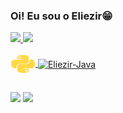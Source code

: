 ### Oi! Eu sou o Eliezir😁

<div>
  <a href="https://github.com/Eliezir">
  <img height="150em" src="https://github-readme-stats.vercel.app/api?username=Eliezir&show_icons=true&theme=dracula&include_all_commits=true&count_private=true"/>
  <img height="150em" src="https://github-readme-stats.vercel.app/api/top-langs/?username=Eliezir&layout=compact&langs_count=7&theme=dracula"/>
</div>
  
<div style="display: inline_block"><br>
  <img align="center" alt="Eliezir-Py" height="30" width="40" src="https://raw.githubusercontent.com/devicons/devicon/master/icons/python/python-plain.svg">
  <img align="center" alt="Eliezir-Java" height="30" width="40" src="https://cdn.jsdelivr.net/gh/devicons/devicon/icons/java/java-original.svg">
</div>

  ##
  
</div>
<a href = "mailto:eliezir2004@gmail.com"><img src="https://img.shields.io/badge/Gmail-D14836?style=for-the-badge&logo=gmail&logoColor=white" target="_blank"></a>
<a href = "https://twitter.com/oEmpn_"><img src="https://img.shields.io/badge/Twitter-1DA1F2?style=for-the-badge&logo=twitter&logoColor=white" target="_blank"></a>

 
 
</div>

